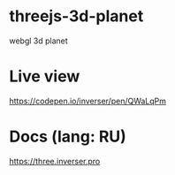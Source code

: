 # threejs-3d-planet
webgl 3d planet

# Live view
https://codepen.io/inverser/pen/QWaLqPm

# Docs (lang: RU)

https://three.inverser.pro
